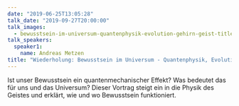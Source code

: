 ```yaml
---
date: "2019-06-25T13:05:28"
talk_date: "2019-09-27T20:00:00"
talk_images:
  - bewusstsein-im-universum-quantenphysik-evolution-gehirn-geist-title.jpg
talk_speakers:
  speaker1:
    name: Andreas Metzen
title: "Wiederholung: Bewusstsein im Universum - Quantenphysik, Evolution, Gehirn & Geist"
---
```


Ist unser Bewusstsein ein quantenmechanischer Effekt? Was bedeutet das für uns und das Universum? Dieser Vortrag steigt ein in die Physik des Geistes und erklärt, wie und wo Bewusstsein funktioniert.
